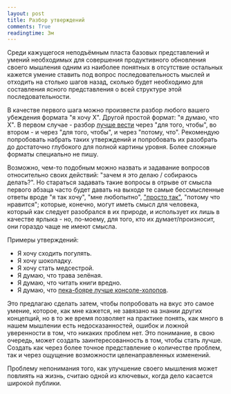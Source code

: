 ```yaml
---
layout: post
title: Разбор утверждений
comments: True
readingtime: 3м
---
```


Среди кажущегося неподъёмным пласта базовых представлений и умений необходимых для совершения продуктивного обновления своего мышления одним из наиболее понятных в отсутствие остальных кажется умение ставить под вопрос последовательность мыслей и отходить на столько шагов назад, сколько будет необходимо для составления ясного представления о всей структуре этой последовательности. 

В качестве первого шага можно произвести разбор любого вашего убеждения формата "я хочу Х". Другой простой формат: "я думаю, что Х". В первом случае - разбор [<ins>лучше вести</ins>](http://rationalblog.github.io/2016/зачем-и-почему/) через "для того, чтобы", во втором - и через "для того, чтобы", и через "потому, что". Рекомендую попробовать набрать таких утверждений и попробовать их разобрать до достаточно глубокого для полной картины уровня. Более сложные форматы специально не пишу.

Возможно, чем-то подобным можно назвать и задавание вопросов относительно своих действий: "зачем я это делаю / собираюсь делать?". Но стараться задавать такие вопросы в отрыве от смысла первого абзаца часто будет давать на выходе те самые бессмысленные ответы вроде "я так хочу", "мне любопытно", [<ins>"просто так"</ins>](http://rationalblog.github.io/2016/просто-так/), "потому что нравится"; которые, конечно, могут иметь смысл для человека, который как следует разобрался в их природе, и использует их лишь в качестве ярлыка - но, по-моему, для того, кто их думает/произносит, они гораздо чаще не имеют смысла.

Примеры утверждений:

- Я хочу сходить погулять.
- Я хочу шоколадку.
- Я хочу стать медсестрой.
- Я думаю, что трава зелёная.
- Я думаю, что читать книги вредно.
- Я думаю, что [<ins>пека-бояре лучше консоле-холопов</ins>](http://i.imgur.com/e4Sfpog.jpg).

Это предлагаю сделать затем, чтобы попробовать на вкус это самое умение, которое, как мне кажется, не завязано на знании других концепций, но в то же время позволяет на практике понять, как много в нашем мышлении есть недосказанностей, ошибок и ложной уверенности в том, что никаких проблем нет. Это понимание, в свою очередь, может создать заинтересованность в том, чтобы стать лучше. Создать как через более точное представление о количестве проблем, так и через ощущение возможности целенаправленных изменений. 

Проблему непонимания того, как улучшение своего мышления может повлиять на жизнь, считаю одной из ключевых, когда дело касается широкой публики.